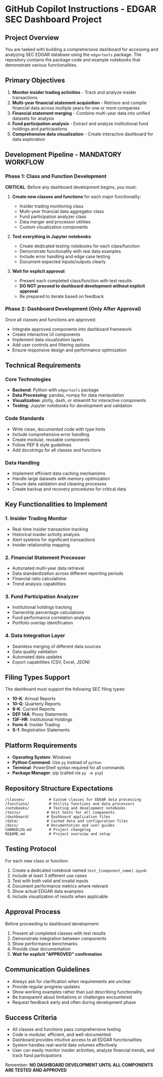 # GitHub Copilot Instructions - EDGAR SEC Dashboard Project

## Project Overview
You are tasked with building a comprehensive dashboard for accessing and analyzing SEC EDGAR database using the `edgartools` package. The repository contains the package code and example notebooks that demonstrate various functionalities.

## Primary Objectives
1. **Monitor insider trading activities** - Track and analyze insider transactions
2. **Multi-year financial statement acquisition** - Retrieve and compile financial data across multiple years for one or more companies
3. **Financial statement merging** - Combine multi-year data into unified datasets for analysis
4. **Fund participation analysis** - Extract and analyze institutional fund holdings and participations
5. **Comprehensive data visualization** - Create interactive dashboard for data exploration

## Development Pipeline - MANDATORY WORKFLOW

### Phase 1: Class and Function Development
**CRITICAL**: Before any dashboard development begins, you must:

1. **Create new classes and functions** for each major functionality:
   - Insider trading monitoring class
   - Multi-year financial data aggregator class
   - Fund participation analyzer class
   - Data merger and processor utilities
   - Custom visualization components

2. **Test everything in Jupyter notebooks**:
   - Create dedicated testing notebooks for each class/function
   - Demonstrate functionality with real data examples
   - Include error handling and edge case testing
   - Document expected inputs/outputs clearly

3. **Wait for explicit approval**:
   - Present each completed class/function with test results
   - **DO NOT proceed to dashboard development without explicit approval**
   - Be prepared to iterate based on feedback

### Phase 2: Dashboard Development (Only After Approval)
Once all classes and functions are approved:
- Integrate approved components into dashboard framework
- Create interactive UI components
- Implement data visualization layers
- Add user controls and filtering options
- Ensure responsive design and performance optimization

## Technical Requirements

### Core Technologies
- **Backend**: Python with `edgartools` package
- **Data Processing**: pandas, numpy for data manipulation
- **Visualization**: plotly, dash, or streamlit for interactive components
- **Testing**: Jupyter notebooks for development and validation

### Code Standards
- Write clean, documented code with type hints
- Include comprehensive error handling
- Create modular, reusable components
- Follow PEP 8 style guidelines
- Add docstrings for all classes and functions

### Data Handling
- Implement efficient data caching mechanisms
- Handle large datasets with memory optimization
- Ensure data validation and cleaning processes
- Create backup and recovery procedures for critical data

## Key Functionalities to Implement

### 1. Insider Trading Monitor
- Real-time insider transaction tracking
- Historical insider activity analysis
- Alert systems for significant transactions
- Insider relationship mapping

### 2. Financial Statement Processor
- Automated multi-year data retrieval
- Data standardization across different reporting periods
- Financial ratio calculations
- Trend analysis capabilities

### 3. Fund Participation Analyzer
- Institutional holdings tracking
- Ownership percentage calculations
- Fund performance correlation analysis
- Portfolio overlap identification

### 4. Data Integration Layer
- Seamless merging of different data sources
- Data quality validation
- Automated data updates
- Export capabilities (CSV, Excel, JSON)

## Filing Types Support
The dashboard must support the following SEC filing types:
- **10-K**: Annual Reports
- **10-Q**: Quarterly Reports  
- **8-K**: Current Reports
- **DEF 14A**: Proxy Statements
- **13F-HR**: Institutional Holdings
- **Form 4**: Insider Trading
- **S-1**: Registration Statements

## Platform Requirements
- **Operating System**: Windows
- **Python Command**: Use `py` instead of `python`
- **Terminal**: PowerShell syntax required for all commands
- **Package Manager**: pip (called via `py -m pip`)

## Repository Structure Expectations
```
/classes/           # Custom classes for EDGAR data processing
/functions/         # Utility functions and data processors
/notebooks/         # Testing and development notebooks
/tests/            # Unit tests for all components
/dashboard/        # Dashboard application files
/data/             # Cached data and configuration files
/docs/             # Documentation and user guides
CHANGELOG.md        # Project changelog
README.md           # Project overview and setup
```

## Testing Protocol
For each new class or function:
1. Create a dedicated notebook named `test_[component_name].ipynb`
2. Include at least 3 different use cases
3. Test with both valid and invalid inputs
4. Document performance metrics where relevant
5. Show actual EDGAR data examples
6. Include visualization of results when applicable

## Approval Process
Before proceeding to dashboard development:
1. Present all completed classes with test results
2. Demonstrate integration between components
3. Show performance benchmarks
4. Provide clear documentation
5. **Wait for explicit "APPROVED" confirmation**

## Communication Guidelines
- Always ask for clarification when requirements are unclear
- Provide regular progress updates
- Show working examples rather than just describing functionality
- Be transparent about limitations or challenges encountered
- Request feedback early and often during development phase

## Success Criteria
- All classes and functions pass comprehensive testing
- Code is modular, efficient, and well-documented
- Dashboard provides intuitive access to all EDGAR functionalities
- System handles real-world data volumes effectively
- User can easily monitor insider activities, analyze financial trends, and track fund participations

Remember: **NO DASHBOARD DEVELOPMENT UNTIL ALL COMPONENTS ARE TESTED AND APPROVED**